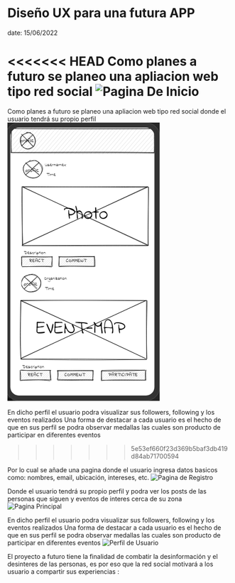 # Diseño UX para una futura APP

date: 15/06/2022

<<<<<<< HEAD
Como planes a futuro se planeo una apliacion web tipo red social 
![Pagina De Inicio](Home.png)
=======
Como planes a futuro se planeo una apliacion web tipo red social donde el usuario tendrá su propio perfil 
![](images/principalpage.png)

En dicho perfil el usuario podra visualizar sus followers, following y los eventos realizados
Una forma de destacar a cada usuario es el hecho de que en sus perfil se podra observar medallas las cuales son producto de participar en diferentes eventos 




>>>>>>> 5e53ef660f23d369b5baf3db419d84ab71700594

Por lo cual se añade una pagina donde el usuario ingresa datos basicos como: nombres, email, ubicación, intereses, etc.
![Pagina de Registro](login.png)

Donde el usuario tendrá su propio perfil y podra ver los posts de las personas que siguen y eventos de interes cerca de su zona
![Pagina Principal](principalpage.png)

En dicho perfil el usuario podra visualizar sus followers, following y los eventos realizados
Una forma de destacar a cada usuario es el hecho de que en sus perfil se podra observar medallas las cuales son producto de participar en diferentes eventos 
![Perfil de Usuario](perfil-page.png)

El proyecto a futuro tiene la finalidad de combatir la desinformación y el desinteres de las personas, es por eso que la red social motivará a los usuario a compartir sus experiencias 
:
